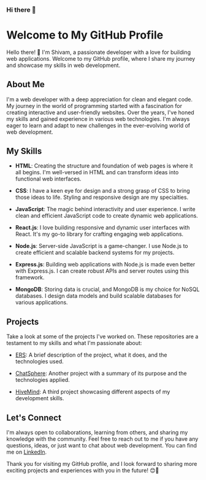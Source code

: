 ### Hi there 👋

<!--
**black-sheepp/black-sheepp** is a ✨ _special_ ✨ repository because its `README.md` (this file) appears on your GitHub profile.

Here are some ideas to get you started:

- 🔭 I’m currently working on ...
- 🌱 I’m currently learning ...
- 👯 I’m looking to collaborate on ...
- 🤔 I’m looking for help with ...
- 💬 Ask me about ...
- 📫 How to reach me: ...
- 😄 Pronouns: ...
- ⚡ Fun fact: ...
-->


# Welcome to My GitHub Profile

Hello there! 👋 I'm Shivam, a passionate developer with a love for building web applications. Welcome to my GitHub profile, where I share my journey and showcase my skills in web development.

## About Me

I'm a web developer with a deep appreciation for clean and elegant code. My journey in the world of programming started with a fascination for creating interactive and user-friendly websites. Over the years, I've honed my skills and gained experience in various web technologies. I'm always eager to learn and adapt to new challenges in the ever-evolving world of web development.

## My Skills

- **HTML**: Creating the structure and foundation of web pages is where it all begins. I'm well-versed in HTML and can transform ideas into functional web interfaces.

- **CSS**: I have a keen eye for design and a strong grasp of CSS to bring those ideas to life. Styling and responsive design are my specialties.

- **JavaScript**: The magic behind interactivity and user experience. I write clean and efficient JavaScript code to create dynamic web applications.

- **React.js**: I love building responsive and dynamic user interfaces with React. It's my go-to library for crafting engaging web applications.

- **Node.js**: Server-side JavaScript is a game-changer. I use Node.js to create efficient and scalable backend systems for my projects.

- **Express.js**: Building web applications with Node.js is made even better with Express.js. I can create robust APIs and server routes using this framework.

- **MongoDB**: Storing data is crucial, and MongoDB is my choice for NoSQL databases. I design data models and build scalable databases for various applications.

## Projects

Take a look at some of the projects I've worked on. These repositories are a testament to my skills and what I'm passionate about:

- [ERS](https://github.com/black-sheepp/ERS): A brief description of the project, what it does, and the technologies used.

- [ChatSphere](https://github.com/black-sheepp/chat-sphere): Another project with a summary of its purpose and the technologies applied.

- [HiveMind](https://github.com/black-sheepp/HIveMind-2.0): A third project showcasing different aspects of my development skills.

## Let's Connect

I'm always open to collaborations, learning from others, and sharing my knowledge with the community. Feel free to reach out to me if you have any questions, ideas, or just want to chat about web development. You can find me on [LinkedIn](https://www.linkedin.com/in/gshivam1/).

Thank you for visiting my GitHub profile, and I look forward to sharing more exciting projects and experiences with you in the future! 😊🚀

